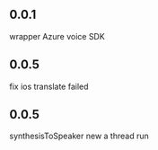 ## 0.0.1

wrapper Azure voice SDK

## 0.0.5
fix ios translate failed

## 0.0.5
synthesisToSpeaker new a thread run